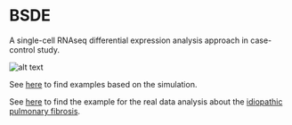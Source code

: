 # BSDE
A single-cell RNAseq differential expression analysis approach in case-control study.


![alt text](https://github.com/mqzhanglab/BSDE/blob/main/image.jpg?raw=true)


See [here](https://github.com/mqzhanglab/BSDE/blob/main/simulation/simulation.html) to find examples based on the simulation.

See [here](https://github.com/mqzhanglab/BSDE/blob/main/realdata_analysis/IPF_data_analysis.html) to find the example for the real data analysis about the [idiopathic pulmonary fibrosis](https://www.ncbi.nlm.nih.gov/pmc/articles/PMC5135277/).

